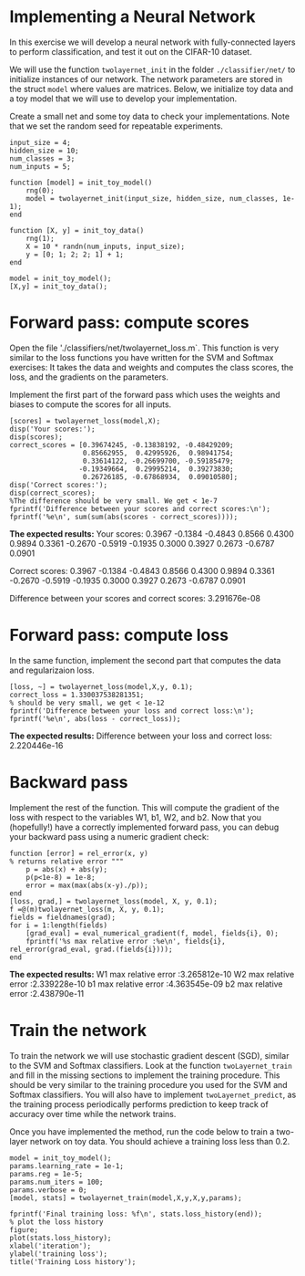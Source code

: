 # Implementing a Neural Network

In this exercise we will develop a neural network with fully-connected layers to perform classification, and test it out on the CIFAR-10 dataset.

We will use the function `twolayernet_init` in the folder `./classifier/net/` to initialize instances of our network. The network parameters are stored in the struct `model` where values are matrices. Below, we initialize toy data and a toy model that we will use to develop your implementation.

Create a small net and some toy data to check your implementations. Note that we set the random seed for repeatable experiments.

    input_size = 4;
    hidden_size = 10;
    num_classes = 3;
    num_inputs = 5;

    function [model] = init_toy_model()
        rng(0);
        model = twolayernet_init(input_size, hidden_size, num_classes, 1e-1);
    end

    function [X, y] = init_toy_data()
        rng(1);    
        X = 10 * randn(num_inputs, input_size);
        y = [0; 1; 2; 2; 1] + 1;
    end

    model = init_toy_model();
    [X,y] = init_toy_data();


# Forward pass: compute scores
Open the file './classifiers/net/twolayernet_loss.m`. This function is very similar to the loss functions you have written for the SVM and Softmax exercises: It takes the data and weights and computes the class scores, the loss, and the gradients on the parameters.

Implement the first part of the forward pass which uses the weights and biases to compute the scores for all inputs.

    [scores] = twolayernet_loss(model,X);
    disp('Your scores:');
    disp(scores);
    correct_scores = [0.39674245, -0.13838192, -0.48429209;
                      0.85662955,  0.42995926,  0.98941754;
                      0.33614122, -0.26699700, -0.59185479;
                     -0.19349664,  0.29995214,  0.39273830;
                      0.26726185, -0.67868934,  0.09010580];
    disp('Correct scores:');
    disp(correct_scores);             
    %The difference should be very small. We get < 1e-7
    fprintf('Difference between your scores and correct scores:\n');
    fprintf('%e\n', sum(sum(abs(scores - correct_scores))));
**The expected results:**
Your scores:
    0.3967   -0.1384   -0.4843
    0.8566    0.4300    0.9894
    0.3361   -0.2670   -0.5919
   -0.1935    0.3000    0.3927
    0.2673   -0.6787    0.0901

Correct scores:
    0.3967   -0.1384   -0.4843
    0.8566    0.4300    0.9894
    0.3361   -0.2670   -0.5919
   -0.1935    0.3000    0.3927
    0.2673   -0.6787    0.0901

Difference between your scores and correct scores:
3.291676e-08



# Forward pass: compute loss
In the same function, implement the second part that computes the data and regularizaion loss.

    [loss, ~] = twolayernet_loss(model,X,y, 0.1);
    correct_loss = 1.330037538281351;
    % should be very small, we get < 1e-12
    fprintf('Difference between your loss and correct loss:\n');
    fprintf('%e\n', abs(loss - correct_loss));
**The expected results:**
Difference between your loss and correct loss:
2.220446e-16

# Backward pass

Implement the rest of the function. This will compute the gradient of the loss with respect to the variables W1, b1, W2, and b2. Now that you (hopefully!) have a correctly implemented forward pass, you can debug your backward pass using a numeric gradient check:

    function [error] = rel_error(x, y)
    % returns relative error """
        p = abs(x) + abs(y);
        p(p<1e-8) = 1e-8;
        error = max(max(abs(x-y)./p));
    end
    [loss, grad,] = twolayernet_loss(model, X, y, 0.1);
    f =@(m)twolayernet_loss(m, X, y, 0.1);
    fields = fieldnames(grad);
    for i = 1:length(fields)
        [grad_eval] = eval_numerical_gradient(f, model, fields{i}, 0);
        fprintf('%s max relative error :%e\n', fields{i}, rel_error(grad_eval, grad.(fields{i})));
    end
**The expected results:**
W1 max relative error :3.265812e-10
W2 max relative error :2.339228e-10
b1 max relative error :4.363545e-09
b2 max relative error :2.438790e-11

# Train the network
To train the network we will use stochastic gradient descent (SGD), similar to the SVM and Softmax classifiers. Look at the function `twoLayernet_train` and fill in the missing sections to implement the training procedure. This should be very similar to the training procedure you used for the SVM and Softmax classifiers. You will also have to implement `twoLayernet_predict`, as the training process periodically performs prediction to keep track of accuracy over time while the network trains.

Once you have implemented the method, run the code below to train a two-layer network on toy data. You should achieve a training loss less than 0.2.

    model = init_toy_model();
    params.learning_rate = 1e-1;
    params.reg = 1e-5;
    params.num_iters = 100;
    params.verbose = 0;
    [model, stats] = twolayernet_train(model,X,y,X,y,params);

    fprintf('Final training loss: %f\n', stats.loss_history(end));
    % plot the loss history
    figure;
    plot(stats.loss_history);
    xlabel('iteration');
    ylabel('training loss');
    title('Training Loss history');